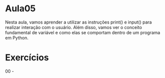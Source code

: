 # Aula05
Nesta aula, vamos aprender a utilizar as instruções print() e input() para realizar interação com o usuário. Além disso, vamos ver o conceito fundamental de variável e como elas se comportam dentro de um programa em Python. 

# Exercícios 

00 - 
